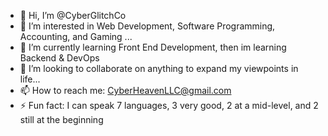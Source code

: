 - 👋 Hi, I’m @CyberGlitchCo
- 👀 I’m interested in Web Development, Software Programming, Accounting, and Gaming ...
- 🌱 I’m currently learning Front End Development, then im learning Backend & DevOps
- 💞️ I’m looking to collaborate on anything to expand my viewpoints in life...
- 📫 How to reach me: CyberHeavenLLC@gmail.com
- ⚡ Fun fact: I can speak 7 languages, 3 very good, 2 at a mid-level, and 2 still at the beginning

<!---
CyberGlitchCo/CyberGlitchCo is a ✨ special ✨ repository because its `README.md` (this file) appears on your GitHub profile.
You can click the Preview link to take a look at your changes.
--->
